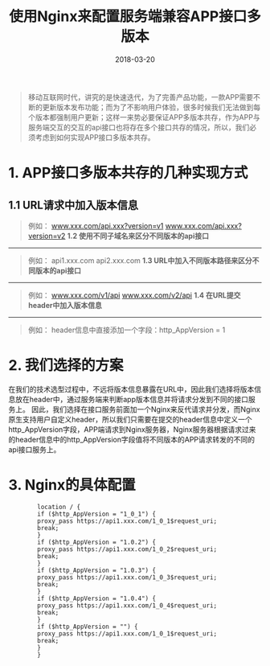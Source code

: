 ﻿---
title: 使用Nginx来配置服务端兼容APP接口多版本
date: 2018-03-20
categories: 
 - Linux
 - Nginx/OpenResty

tags: 
 - openResty
 - app
 - 多版本

---

> 移动互联网时代，讲究的是快速迭代，为了完善产品功能，一款APP需要不断的更新版本发布功能；而为了不影响用户体验，很多时候我们无法做到每个版本都强制用户更新；这样一来势必要保证APP多版本共存，作为APP与服务端交互的交互的api接口也将存在多个接口共存的情况，所以，我们必须考虑到如何实现APP接口多版本共存。

**1. APP接口多版本共存的几种实现方式**
========
**1.1 URL请求中加入版本信息**
--------
> 例如：
www.xxx.com/api.xxx?version=v1
www.xxx.com/api.xxx?version=v2
**1.2 使用不同子域名来区分不同版本的api接口**
--------
> 例如：
api1.xxx.com
api2.xxx.com
**1.3 URL中加入不同版本路径来区分不同版本的api接口**
--------
> 例如：
www.xxx.com/v1/api
www.xxx.com/v2/api
**1.4 在URL提交header中加入版本信息**
--------
> 例如：
header信息中直接添加一个字段：http_AppVersion = 1

<!-- more -->

**2. 我们选择的方案**
========
在我们的技术选型过程中，不远将版本信息暴露在URL中，因此我们选择将版本信息放在header中，通过服务端来判断app版本信息并将请求分发到不同的接口服务上。
因此，我们选择在接口服务前面加一个Nginx来反代请求并分发，而Nginx原生支持用户自定义header，所以我们只需要在提交的header信息中定义一个http_AppVersion字段，APP端请求到Nginx服务器，Nginx服务器根据请求过来的header信息中的http_AppVersion字段值将不同版本的APP请求转发的不同的api接口服务上。

**3. Nginx的具体配置**
========
```shell
        location / {
        if ($http_AppVersion = "1_0_1") {
        proxy_pass https://api1.xxx.com/1_0_1$request_uri;
        break;
        }
        if ($http_AppVersion = "1.0.2") {
        proxy_pass https://api1.xxx.com/1_0_2$request_uri;
        break;
        }
        if ($http_AppVersion = "1.0.3") {
        proxy_pass https://api1.xxx.com/1_0_3$request_uri;
        break;
        }
        if ($http_AppVersion = "1.0.4") {
        proxy_pass https://api1.xxx.com/1_0_4$request_uri;
        break;
        }
        if ($http_AppVersion = "") {
        proxy_pass https://api1.xxx.com/1_0_1$request_uri;
        break;
        }
        }

```





